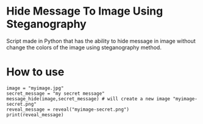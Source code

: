 # Hide Message To Image Using Steganography

Script made in Python that has the ability to hide message in image without change the colors of the image using steganography method.

# How to use

```
image = "myimage.jpg"
secret_message = "my secret message"
message_hide(image,secret_message) # will create a new image "myimage-secret.png"
reveal_message = reveal("myimage-secret.png")
print(reveal_message)
```

